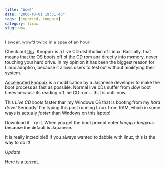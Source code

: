 ```yaml
---
title: "Wow!"
date: "2006-03-01 19:31:43"
tags: [imported, knoppix]
category: linux
slug: wow
---
```


I swear, wow'd twice in a span of an hour!

Check out <a title="Accelerated Knoppix" href="http://www.alpha.co.jp/ac-knoppix/index_en.html">this</a>. Knoppix is a Live CD distribution of Linux. Basically, that means that the OS boots off of the CD rom and directly into memory, never touching your hard drive. In my opinion it has been the biggest reason for Linux adoption, because it allows users to test out without modifying their system.

<a href="http://www.alpha.co.jp/ac-knoppix/index_en.html">Accelerated Knoppix</a> is a modification by a Japanese developer to make the boot process as fast as possible. Normal live CDs suffer from slow boot times because its reading off the CD rom... that is until now.

This <em>Live CD</em> boots faster than my Windows OS that is booting from my <em>hard drive!</em> Seriously! I'm typing this post running Linux from RAM, which in some ways is actually <em>faster</em> than Windows on this laptop!

Download it. Try it. When you get the boot prompt enter <em>knoppix lang=us</em> because the default is Japanese.

It is really incredible!! If you always wanted to dabble with linux, this is the way to do it!

<em>Update</em>

Here is a <a title="BT to the rescue!" href="http://zerotracker.com/download/HTTP/45691/Accelerated-KNX_20060228.torrent">torrent</a>.
